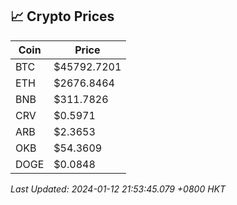 ## 📈 Crypto Prices

| Coin | Price |
| ---- | ----- |
| BTC | $45792.7201 |
| ETH | $2676.8464 |
| BNB | $311.7826 |
| CRV | $0.5971 |
| ARB | $2.3653 |
| OKB | $54.3609 |
| DOGE | $0.0848 |

_Last Updated: 2024-01-12 21:53:45.079 +0800 HKT_